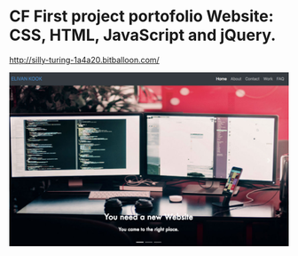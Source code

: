# CF First project portofolio Website: CSS, HTML, JavaScript and jQuery.

http://silly-turing-1a4a20.bitballoon.com/

![Screen Shot](https://github.com/elivanK/cf_project1/blob/master/img/Screen_shot.jpg)

